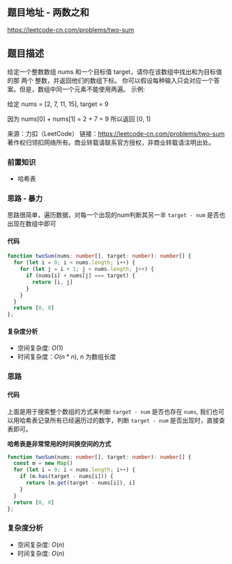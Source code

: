 ## 题目地址 - 两数之和

https://leetcode-cn.com/problems/two-sum

## 题目描述

给定一个整数数组 nums 和一个目标值 target，请你在该数组中找出和为目标值的那 两个 整数，并返回他们的数组下标。
你可以假设每种输入只会对应一个答案。但是，数组中同一个元素不能使用两遍。
示例:

给定 nums = [2, 7, 11, 15], target = 9

因为 nums[0] + nums[1] = 2 + 7 = 9
所以返回 [0, 1]

来源：力扣（LeetCode）
链接：https://leetcode-cn.com/problems/two-sum
著作权归领扣网络所有。商业转载请联系官方授权，非商业转载请注明出处。


### 前置知识

+ 哈希表

### 思路 - 暴力

思路很简单，遍历数据，对每一个出现的num判断其另一半 `target - num` 是否也出现在数组中即可

#### 代码

```ts
function twoSum(nums: number[], target: number): number[] {
  for (let i = 0; i < nums.length; i++) {
    for (let j = i + 1; j < nums.length; j++) {
      if (nums[i] + nums[j] === target) {
        return [i, j]
      }
    }
  }
  return [0, 0]
};
```

#### 复杂度分析

+ 空间复杂度: $O(1)$
+ 时间复杂度：$O(n * n)$, n 为数组长度

### 思路 

#### 代码

上面是用于搜索整个数组的方式来判断 `target - num` 是否也存在 `nums`, 我们也可以用哈希表记录所有已经遍历过的数字，判断 `target - num` 是否出现时，直接查表即可。

**哈希表是非常常用的时间换空间的方式**

```ts
function twoSum(nums: number[], target: number): number[] {
  const m = new Map()
  for (let i = 0; i < nums.length; i++) {
    if (m.has(target - nums[i])) {
      return [m.get(target - nums[i]), i]
    }
  }
  return [0, 0]
};
```

### 复杂度分析

+ 空间复杂度: $O(n)$
+ 时间复杂度: $O(n)$